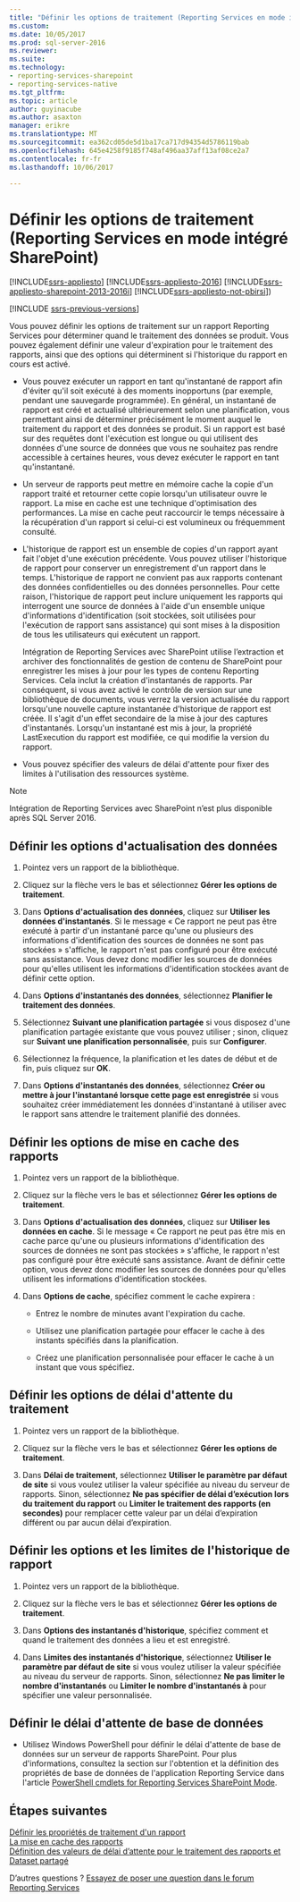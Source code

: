 ```yaml
---
title: "Définir les options de traitement (Reporting Services en mode intégré SharePoint) | Documents Microsoft"
ms.custom: 
ms.date: 10/05/2017
ms.prod: sql-server-2016
ms.reviewer: 
ms.suite: 
ms.technology:
- reporting-services-sharepoint
- reporting-services-native
ms.tgt_pltfrm: 
ms.topic: article
author: guyinacube
ms.author: asaxton
manager: erikre
ms.translationtype: MT
ms.sourcegitcommit: ea362cd05de5d1ba17ca717d94354d5786119bab
ms.openlocfilehash: 645e4258f9185f748af496aa37aff13af08ce2a7
ms.contentlocale: fr-fr
ms.lasthandoff: 10/06/2017

---
```

# <a name="set-processing-options-reporting-services-in-sharepoint-integrated-mode"></a>Définir les options de traitement (Reporting Services en mode intégré SharePoint)

[!INCLUDE[ssrs-appliesto](../../includes/ssrs-appliesto.md)] [!INCLUDE[ssrs-appliesto-2016](../../includes/ssrs-appliesto-2016.md)] [!INCLUDE[ssrs-appliesto-sharepoint-2013-2016i](../../includes/ssrs-appliesto-sharepoint-2013-2016.md)] [!INCLUDE[ssrs-appliesto-not-pbirsi](../../includes/ssrs-appliesto-not-pbirs.md)])

[!INCLUDE [ssrs-previous-versions](../../includes/ssrs-previous-versions.md)]

  Vous pouvez définir les options de traitement sur un rapport Reporting Services pour déterminer quand le traitement des données se produit. Vous pouvez également définir une valeur d'expiration pour le traitement des rapports, ainsi que des options qui déterminent si l'historique du rapport en cours est activé.  
  
-   Vous pouvez exécuter un rapport en tant qu'instantané de rapport afin d'éviter qu'il soit exécuté à des moments inopportuns (par exemple, pendant une sauvegarde programmée). En général, un instantané de rapport est créé et actualisé ultérieurement selon une planification, vous permettant ainsi de déterminer précisément le moment auquel le traitement du rapport et des données se produit. Si un rapport est basé sur des requêtes dont l'exécution est longue ou qui utilisent des données d'une source de données que vous ne souhaitez pas rendre accessible à certaines heures, vous devez exécuter le rapport en tant qu'instantané.  
  
-   Un serveur de rapports peut mettre en mémoire cache la copie d'un rapport traité et retourner cette copie lorsqu'un utilisateur ouvre le rapport. La mise en cache est une technique d'optimisation des performances. La mise en cache peut raccourcir le temps nécessaire à la récupération d'un rapport si celui-ci est volumineux ou fréquemment consulté.  
  
-   L'historique de rapport est un ensemble de copies d'un rapport ayant fait l'objet d'une exécution précédente. Vous pouvez utiliser l'historique de rapport pour conserver un enregistrement d'un rapport dans le temps. L'historique de rapport ne convient pas aux rapports contenant des données confidentielles ou des données personnelles. Pour cette raison, l'historique de rapport peut inclure uniquement les rapports qui interrogent une source de données à l'aide d'un ensemble unique d'informations d'identification (soit stockées, soit utilisées pour l'exécution de rapport sans assistance) qui sont mises à la disposition de tous les utilisateurs qui exécutent un rapport.  

    Intégration de Reporting Services avec SharePoint utilise l’extraction et archiver des fonctionnalités de gestion de contenu de SharePoint pour enregistrer les mises à jour pour les types de contenu Reporting Services. Cela inclut la création d'instantanés de rapports. Par conséquent, si vous avez activé le contrôle de version sur une bibliothèque de documents, vous verrez la version actualisée du rapport lorsqu'une nouvelle capture instantanée d'historique de rapport est créée. Il s'agit d'un effet secondaire de la mise à jour des captures d'instantanés. Lorsqu'un instantané est mis à jour, la propriété LastExecution du rapport est modifiée, ce qui modifie la version du rapport.  

-   Vous pouvez spécifier des valeurs de délai d'attente pour fixer des limites à l'utilisation des ressources système.  

> [!NOTE]
> Intégration de Reporting Services avec SharePoint n’est plus disponible après SQL Server 2016.

## <a name="set-data-refresh-options"></a>Définir les options d'actualisation des données
  
1.  Pointez vers un rapport de la bibliothèque.  
  
2.  Cliquez sur la flèche vers le bas et sélectionnez **Gérer les options de traitement**.  
  
3.  Dans **Options d'actualisation des données**, cliquez sur **Utiliser les données d'instantanés**. Si le message « Ce rapport ne peut pas être exécuté à partir d'un instantané parce qu'une ou plusieurs des informations d'identification des sources de données ne sont pas stockées » s'affiche, le rapport n'est pas configuré pour être exécuté sans assistance. Vous devez donc modifier les sources de données pour qu'elles utilisent les informations d'identification stockées avant de définir cette option.  
  
4.  Dans **Options d'instantanés des données**, sélectionnez **Planifier le traitement des données**.  
  
5.  Sélectionnez **Suivant une planification partagée** si vous disposez d'une planification partagée existante que vous pouvez utiliser ; sinon, cliquez sur **Suivant une planification personnalisée**, puis sur **Configurer**.  
  
6.  Sélectionnez la fréquence, la planification et les dates de début et de fin, puis cliquez sur **OK**.  
  
7.  Dans **Options d'instantanés des données**, sélectionnez **Créer ou mettre à jour l'instantané lorsque cette page est enregistrée** si vous souhaitez créer immédiatement les données d'instantané à utiliser avec le rapport sans attendre le traitement planifié des données.  
  
## <a name="set-report-caching-options"></a>Définir les options de mise en cache des rapports
  
1.  Pointez vers un rapport de la bibliothèque.  
  
2.  Cliquez sur la flèche vers le bas et sélectionnez **Gérer les options de traitement**.  
  
3.  Dans **Options d'actualisation des données**, cliquez sur **Utiliser les données en cache**. Si le message « Ce rapport ne peut pas être mis en cache parce qu'une ou plusieurs informations d'identification des sources de données ne sont pas stockées » s'affiche, le rapport n'est pas configuré pour être exécuté sans assistance. Avant de définir cette option, vous devez donc modifier les sources de données pour qu'elles utilisent les informations d'identification stockées.  
  
4.  Dans **Options de cache**, spécifiez comment le cache expirera :  
  
    -   Entrez le nombre de minutes avant l'expiration du cache.  
  
    -   Utilisez une planification partagée pour effacer le cache à des instants spécifiés dans la planification.  
  
    -   Créez une planification personnalisée pour effacer le cache à un instant que vous spécifiez.  
  
## <a name="set-processing-time-out-values"></a>Définir les options de délai d'attente du traitement
  
1.  Pointez vers un rapport de la bibliothèque.  
  
2.  Cliquez sur la flèche vers le bas et sélectionnez **Gérer les options de traitement**.  
  
3.  Dans **Délai de traitement**, sélectionnez **Utiliser le paramètre par défaut de site** si vous voulez utiliser la valeur spécifiée au niveau du serveur de rapports. Sinon, sélectionnez **Ne pas spécifier de délai d’exécution lors du traitement du rapport** ou **Limiter le traitement des rapports (en secondes)** pour remplacer cette valeur par un délai d’expiration différent ou par aucun délai d’expiration.  
  
## <a name="set-report-history-options-and-limits"></a>Définir les options et les limites de l'historique de rapport
  
1.  Pointez vers un rapport de la bibliothèque.  
  
2.  Cliquez sur la flèche vers le bas et sélectionnez **Gérer les options de traitement**.  
  
3.  Dans **Options des instantanés d'historique**, spécifiez comment et quand le traitement des données a lieu et est enregistré.  
  
4.  Dans **Limites des instantanés d'historique**, sélectionnez **Utiliser le paramètre par défaut de site** si vous voulez utiliser la valeur spécifiée au niveau du serveur de rapports. Sinon, sélectionnez **Ne pas limiter le nombre d'instantanés** ou **Limiter le nombre d'instantanés à** pour spécifier une valeur personnalisée.  
  
## <a name="set-database-timeout"></a>Définir le délai d'attente de base de données
  
*  Utilisez Windows PowerShell pour définir le délai d'attente de base de données sur un serveur de rapports SharePoint. Pour plus d'informations, consultez la section sur l'obtention et la définition des propriétés de base de données de l'application Reporting Service dans l'article [PowerShell cmdlets for Reporting Services SharePoint Mode](../../reporting-services/report-server-sharepoint/powershell-cmdlets-for-reporting-services-sharepoint-mode.md).  
  
## <a name="next-steps"></a>Étapes suivantes

 [Définir les propriétés de traitement d'un rapport](../../reporting-services/report-server/set-report-processing-properties.md)   
 [La mise en cache des rapports](../../reporting-services/report-server/caching-reports-ssrs.md)   
 [Définition des valeurs de délai d’attente pour le traitement des rapports et Dataset partagé](../../reporting-services/report-server/setting-time-out-values-for-report-and-shared-dataset-processing-ssrs.md)  

D’autres questions ? [Essayez de poser une question dans le forum Reporting Services](http://go.microsoft.com/fwlink/?LinkId=620231)
